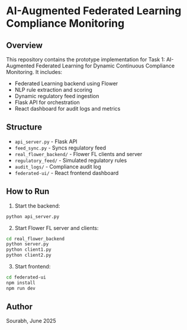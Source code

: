 # AI-Augmented Federated Learning Compliance Monitoring

## Overview
This repository contains the prototype implementation for Task 1: AI-Augmented Federated Learning for Dynamic Continuous Compliance Monitoring. It includes:
- Federated Learning backend using Flower
- NLP rule extraction and scoring
- Dynamic regulatory feed ingestion
- Flask API for orchestration
- React dashboard for audit logs and metrics

## Structure
- `api_server.py` - Flask API
- `feed_sync.py` - Syncs regulatory feed
- `real_flower_backend/` - Flower FL clients and server
- `regulatory_feed/` - Simulated regulatory rules
- `audit_logs/` - Compliance audit log
- `federated-ui/` - React frontend dashboard

## How to Run
1. Start the backend:
```bash
python api_server.py
```

2. Start Flower FL server and clients:
```bash
cd real_flower_backend
python server.py
python client1.py
python client2.py
```

3. Start frontend:
```bash
cd federated-ui
npm install
npm run dev
```

## Author
Sourabh, June 2025
